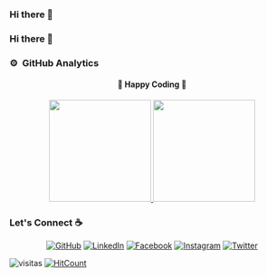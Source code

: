 ### Hi there 👋

<!--
**ALAWA2020/ALAWA2020** is a ✨ _special_ ✨ repository because its `README.md` (this file) appears on your GitHub profile.

Here are some ideas to get you started:

- 🔭 I’m currently working on ...
- 🌱 I’m currently learning ...
- 👯 I’m looking to collaborate on ...
- 🤔 I’m looking for help with ...
- 💬 Ask me about ...
- 📫 How to reach me: ...
- 😄 Pronouns: ...
- ⚡ Fun fact: ...
-->

### Hi there 👋



### ⚙️ &nbsp;GitHub Analytics

<div align="center">
  <h4> 
    🏃 Happy Coding 🏃 
  </h4>
</div>
<p align="center">
  <a href="https://github.com/kogisin">
    <img height="180em" src="https://github-readme-stats-eight-theta.vercel.app/api?username=ALAWA2020&show_icons=true&theme=algolia&include_all_commits=true&count_private=true"/>
    <img height="180em" src="https://github-readme-stats-eight-theta.vercel.app/api/top-langs/?username=ALAWA2020&layout=compact&langs_count=8&theme=algolia"/>
  </a>
</p>



### Let's Connect :coffee:
<p align="center">
	<a href="https://github.com/#"><img src="https://img.icons8.com/bubbles/50/000000/github.png" alt="GitHub"/></a>
	<a href="https://www.linkedin.com/in/#/"><img src="https://img.icons8.com/bubbles/50/000000/linkedin.png" alt="LinkedIn"/></a>
	<a href="https://www.facebook.com/#/"><img src="https://img.icons8.com/bubbles/50/000000/facebook-new.png" alt="Facebook"/></a>
	<a href="https://www.instagram.com/#/"><img src="https://img.icons8.com/bubbles/50/000000/instagram.png" alt="Instagram"/></a>
	<a href="https://twitter.com/#"><img src="https://img.icons8.com/bubbles/50/000000/twitter.png" alt="Twitter"/></a>
</p>


![visitas](https://visitor-badge.glitch.me/badge?page_id=ALAWA2020/ALAWA2020)
[![HitCount](https://views.whatilearened.today/views/github/ALAWA2020/creative-profile-readme.svg)](https://github.com/ALAWA2020/creative-profile-readme)
